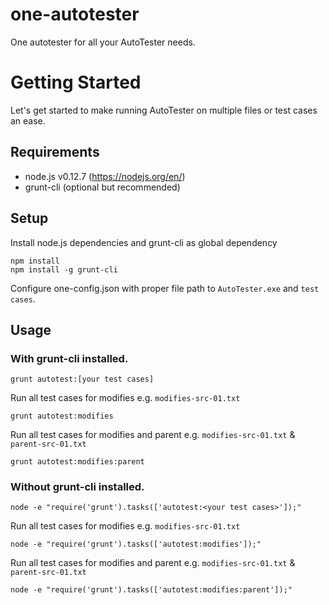 # one-autotester
One autotester for all your AutoTester needs.

# Getting Started

Let's get started to make running AutoTester on multiple files or test cases an ease.

## Requirements

- node.js v0.12.7 (https://nodejs.org/en/)
- grunt-cli (optional but recommended)

## Setup

Install node.js dependencies and grunt-cli as global dependency
```shell
npm install
npm install -g grunt-cli
```
Configure one-config.json with proper file path to `AutoTester.exe` and `test cases`.

## Usage

### With grunt-cli installed.
```shell
grunt autotest:[your test cases]
```

Run all test cases for modifies e.g. `modifies-src-01.txt`
```shell
grunt autotest:modifies
```

Run all test cases for modifies and parent e.g. `modifies-src-01.txt` & `parent-src-01.txt`
```shell
grunt autotest:modifies:parent
```

### Without grunt-cli installed.
```shell
node -e "require('grunt').tasks(['autotest:<your test cases>']);"
```

Run all test cases for modifies e.g. `modifies-src-01.txt`
```shell
node -e "require('grunt').tasks(['autotest:modifies']);"
```

Run all test cases for modifies and parent e.g. `modifies-src-01.txt` & `parent-src-01.txt`
```shell
node -e "require('grunt').tasks(['autotest:modifies:parent']);"
```
